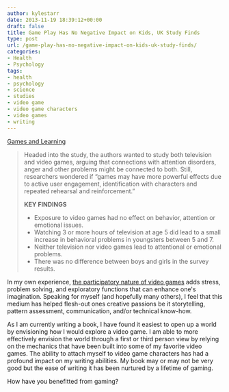```yaml
---
author: kylestarr
date: 2013-11-19 18:39:12+00:00
draft: false
title: Game Play Has No Negative Impact on Kids, UK Study Finds
type: post
url: /game-play-has-no-negative-impact-on-kids-uk-study-finds/
categories:
- Health
- Psychology
tags:
- health
- psychology
- science
- studies
- video game
- video game characters
- video games
- writing
---
```


[Games and Learning](http://www.gamesandlearning.org/2013/11/15/game-play-has-no-negative-impact-on-kids-uk-study-finds/)

> Headed into the study, the authors wanted to study both television and video games, arguing that connections with attention disorders, anger and other problems might be connected to both. Still, researchers wondered if “games may have more powerful effects due to active user engagement, identification with characters and repeated rehearsal and reinforcement.”
>
> **KEY FINDINGS**
>
> - Exposure to video games had no effect on behavior, attention or emotional issues.
> - Watching 3 or more hours of television at age 5 did lead to a small increase in behavioral problems in youngsters between 5 and 7.
> - Neither television nor video games lead to attentional or emotional problems.
> - There was no difference between boys and girls in the survey results.

In my own experience, [the participatory nature of video games](http://www.ign.com/videos/2013/09/26/the-musical-legacy-of-the-legend-of-zelda#comment-1060376918) adds stress, problem solving, and exploratory functions that can enhance one's imagination. Speaking for myself (and hopefully many others), I feel that this medium has helped flesh-out ones creative passions be it storytelling, pattern assessment, communication, and/or technical know-how.

As I am currently writing a book, I have found it easiest to open up a world by envisioning how I would explore a video game. I am able to more effectively envision the world through a first or third person view by relying on the mechanics that have been built into some of my favorite video games. The ability to attach myself to video game characters has had a profound impact on my writing abilities. My book may or may not be very good but the ease of writing it has been nurtured by a lifetime of gaming.

How have you benefitted from gaming?
